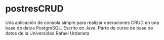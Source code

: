 # postresCRUD
Una aplicación de consola simple para realizar operaciones CRUD en una base de datos PostgreSQL. Escrito en Java. Parte de curso de base de datos de la Universidad Rafael Urdaneta
